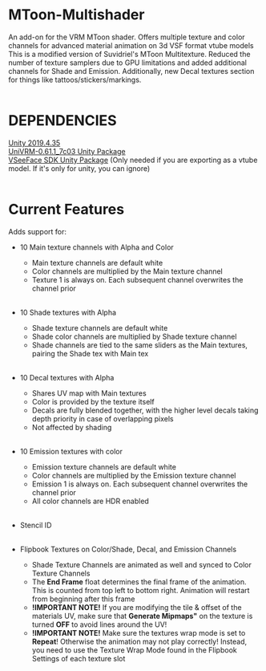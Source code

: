 # MToon-Multishader
An add-on for the VRM MToon shader. Offers multiple texture and color channels for advanced material animation on 3d VSF format vtube models <br>
This is a modified version of Suvidriel's MToon Multitexture. Reduced the number of texture samplers due to GPU limitations and added additional channels for Shade and Emission. Additionally, new Decal textures section for things like tattoos/stickers/markings. <br>
 <br>
# DEPENDENCIES
[Unity 2019.4.35](https://unity.com/releases/editor/archive) <br>
[UniVRM-0.61.1_7c03 Unity Package](https://github.com/vrm-c/UniVRM/releases/tag/v0.61.1) <br>
[VSeeFace SDK Unity Package](https://github.com/emilianavt/VSeeFaceSDK/releases) (Only needed if you are exporting as a vtube model. If it's only for unity, you can ignore) <br>
 <br>
# Current Features

Adds support for: <br>
* 10 Main texture channels with Alpha and Color <br>
	- Main texture channels are default white <br>
	- Color channels are multiplied by the Main texture channel <br>
	- Texture 1 is always on. Each subsequent channel overwrites the channel prior <br><br>
 
* 10 Shade textures with Alpha <br>
	- Shade texture channels are default white <br>
	- Shade color channels are multiplied by Shade texture channel <br>
	- Shade channels are tied to the same sliders as the Main textures, pairing the Shade tex with Main tex <br><br>
 
* 10 Decal textures with Alpha <br>
	- Shares UV map with Main textures <br>
	- Color is provided by the texture itself <br>
	- Decals are fully blended together, with the higher level decals taking depth priority in case of overlapping pixels <br>
	- Not affected by shading <br><br>
 
* 10 Emission textures with color <br>
	- Emission texture channels are default white <br>
	- Color channels are multiplied by the Emission texture channel <br>
	- Emission 1 is always on. Each subsequent channel overwrites the channel prior <br>
	- All color channels are HDR enabled <br><br>
 
* Stencil ID<br><br>

* Flipbook Textures on Color/Shade, Decal, and Emission Channels<br>
	- Shade Texture Channels are animated as well and synced to Color Texture Channels<br>
 	- The <b>End Frame</b> float determines the final frame of the animation. This is counted from top left to bottom right. Animation will restart from beginning after this frame<br>
	- <b>!IMPORTANT NOTE!</b> If you are modifying the tile & offset of the materials UV, make sure that <b>Generate Mipmaps"</b> on the texture is turned <b>OFF</b> to avoid lines around the UV!<br>
 	- <b>!IMPORTANT NOTE!</b> Make sure the textures wrap mode is set to <b>Repeat</b>! Otherwise the animation may not play correctly! Instead, you need to use the Texture Wrap Mode found in the Flipbook Settings of each texture slot<br>
